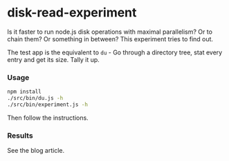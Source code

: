 # disk-read-experiment

Is it faster to run node.js disk operations with maximal parallelism? Or to chain them? Or something in between? This experiment tries to find out.

The test app is the equivalent to `du` - Go through a directory tree, stat every entry and get its size. Tally it up.

### Usage

```bash
npm install
./src/bin/du.js -h
./src/bin/experiment.js -h
``` 

Then follow the instructions.

### Results

See the blog article.
